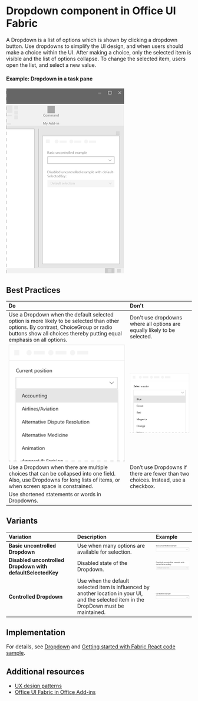 # Dropdown component in Office UI Fabric

A Dropdown is a list of options which is shown by clicking a dropdown button. Use dropdowns to simplify the UI design, and when users should make a choice within the UI. After making a choice, only the selected item is visible and the list of options collapse. To change the selected item, users open the list, and select a new value.
  
#### Example: Dropdown in a task pane

![An image showing the Dropdown](../../images/overview_withApp_dropdown.png)

## Best Practices

|**Do**|**Don't**|
|:------------|:--------------|
|Use a Dropdown when the default selected option is more likely to be selected than other options. By contrast, ChoiceGroup or radio buttons show all choices thereby putting equal emphasis on all options.|Don't use dropdowns where all options are equally likely to be selected.|
|![Do Dropdown example](../../images/dropdownDo.png)|![Don't Dropdown example](../../images/dropdownDont.png)|
|Use a Dropdown when there are multiple choices that can be collapsed into one field. Also, use Dropdowns for long lists of items, or when screen space is constrained.|Don’t use Dropdowns if there are fewer than two choices. Instead, use a checkbox.|
|Use shortened statements or words in Dropdowns.| |

## Variants

|**Variation**|**Description**|**Example**|
|:------------|:--------------|:----------|
|**Basic uncontrolled Dropdown**|Use when many options are available for selection.|![Basic uncontrolled Dropdown image](../../images/dropdownUncontrolled.png)|
|**Disabled uncontrolled Dropdown with defaultSelectedKey**|Disabled state of the Dropdown.|![Disabled uncontrolled Dropdown with defaultSelectedKey image](../../images/dropdownDisabled.png)|
|**Controlled Dropdown**|Use when the default selected item is influenced by another location in your UI, and the selected item in the DropDown must be maintained.|![Controlled Dropdown image](../../images/dropdownControlled.png)|

## Implementation

For details, see [Dropdown](https://dev.office.com/fabric#/components/dropdown) and [Getting started with Fabric React code sample](https://github.com/OfficeDev/Word-Add-in-GettingStartedFabricReact).

## Additional resources

* [UX design patterns](https://github.com/OfficeDev/Office-Add-in-UX-Design-Patterns-Code)
* [Office UI Fabric in Office Add-ins](office-ui-fabric.md)
